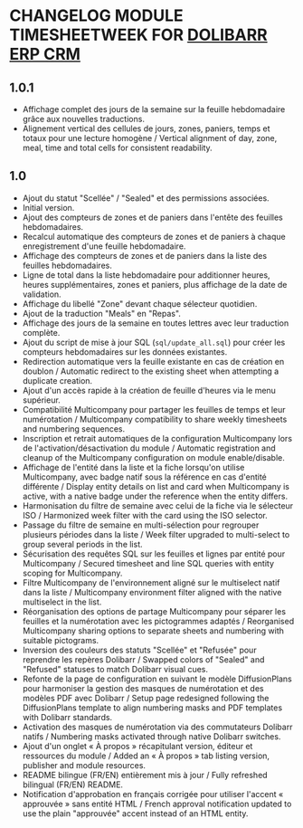 # CHANGELOG MODULE TIMESHEETWEEK FOR [DOLIBARR ERP CRM](https://www.dolibarr.org)

## 1.0.1

- Affichage complet des jours de la semaine sur la feuille hebdomadaire grâce aux nouvelles traductions.
- Alignement vertical des cellules de jours, zones, paniers, temps et totaux pour une lecture homogène / Vertical alignment of day, zone, meal, time and total cells for consistent readability.

## 1.0

- Ajout du statut "Scellée" / "Sealed" et des permissions associées.
- Initial version.
- Ajout des compteurs de zones et de paniers dans l'entête des feuilles hebdomadaires.
- Recalcul automatique des compteurs de zones et de paniers à chaque enregistrement d'une feuille hebdomadaire.
- Affichage des compteurs de zones et de paniers dans la liste des feuilles hebdomadaires.
- Ligne de total dans la liste hebdomadaire pour additionner heures, heures supplémentaires, zones et paniers, plus affichage de la date de validation.
- Affichage du libellé "Zone" devant chaque sélecteur quotidien.
- Ajout de la traduction "Meals" en "Repas".
- Affichage des jours de la semaine en toutes lettres avec leur traduction complète.
- Ajout du script de mise à jour SQL (`sql/update_all.sql`) pour créer les compteurs hebdomadaires sur les données existantes.
- Redirection automatique vers la feuille existante en cas de création en doublon / Automatic redirect to the existing sheet when attempting a duplicate creation.
- Ajout d'un accès rapide à la création de feuille d'heures via le menu supérieur.
- Compatibilité Multicompany pour partager les feuilles de temps et leur numérotation / Multicompany compatibility to share weekly timesheets and numbering sequences.
- Inscription et retrait automatiques de la configuration Multicompany lors de l'activation/désactivation du module / Automatic registration and cleanup of the Multicompany configuration on module enable/disable.
- Affichage de l'entité dans la liste et la fiche lorsqu'on utilise Multicompany, avec badge natif sous la référence en cas d'entité différente / Display entity details on list and card when Multicompany is active, with a native badge under the reference when the entity differs.
- Harmonisation du filtre de semaine avec celui de la fiche via le sélecteur ISO / Harmonized week filter with the card using the ISO selector.
- Passage du filtre de semaine en multi-sélection pour regrouper plusieurs périodes dans la liste / Week filter upgraded to multi-select to group several periods in the list.
- Sécurisation des requêtes SQL sur les feuilles et lignes par entité pour Multicompany / Secured timesheet and line SQL queries with entity scoping for Multicompany.
- Filtre Multicompany de l'environnement aligné sur le multiselect natif dans la liste / Multicompany environment filter aligned with the native multiselect in the list.
- Réorganisation des options de partage Multicompany pour séparer les feuilles et la numérotation avec les pictogrammes adaptés / Reorganised Multicompany sharing options to separate sheets and numbering with suitable pictograms.
- Inversion des couleurs des statuts "Scellée" et "Refusée" pour reprendre les repères Dolibarr / Swapped colors of "Sealed" and "Refused" statuses to match Dolibarr visual cues.
- Refonte de la page de configuration en suivant le modèle DiffusionPlans pour harmoniser la gestion des masques de numérotation et des modèles PDF avec Dolibarr / Setup page redesigned following the DiffusionPlans template to align numbering masks and PDF templates with Dolibarr standards.
- Activation des masques de numérotation via des commutateurs Dolibarr natifs / Numbering masks activated through native Dolibarr switches.
- Ajout d'un onglet « À propos » récapitulant version, éditeur et ressources du module / Added an « À propos » tab listing version, publisher and module resources.
- README bilingue (FR/EN) entièrement mis à jour / Fully refreshed bilingual (FR/EN) README.
- Notification d'approbation en français corrigée pour utiliser l'accent « approuvée » sans entité HTML / French approval notification updated to use the plain "approuvée" accent instead of an HTML entity.
